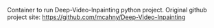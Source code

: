 Container to run Deep-Video-Inpainting python project.
Original github project site: https://github.com/mcahny/Deep-Video-Inpainting
